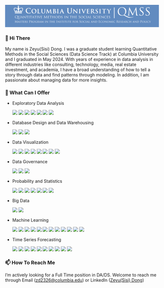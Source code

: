 [![Header](header.png "Header")](https://some-url.dev/)

### 👋 Hi There

My name is Zeyu(Sisi) Dong. I was a graduate student learning Quantitative Methods in the Social Sciences (Data Science Track) at Columbia University and I graduated in May 2024. With years of experience in data analysis in different industries like consulting, technology, media, real estate investment, and academia, I have a broad understanding of how to tell a story through data and find patterns through modeling. In addition, I am passionate about managing data for more insights.

### 🌱 What Can I Offer
  
* Exploratory Data Analysis
  
  ![](https://img.shields.io/badge/Python-informational?style=flat&logo=<LOGO_NAME>&logoColor=white&color=2C2C72)
  ![](https://img.shields.io/badge/R-informational?style=flat&logo=<LOGO_NAME>&logoColor=white&color=2C2C72)
  ![](https://img.shields.io/badge/Excel-informational?style=flat&logo=<LOGO_NAME>&logoColor=white&color=2C2C72)
  ![](https://img.shields.io/badge/Pivot_Table-informational?style=flat&logo=<LOGO_NAME>&logoColor=white&color=2C2C72)
  ![](https://img.shields.io/badge/Regression_Analysis-informational?style=flat&logo=<LOGO_NAME>&logoColor=white&color=2C2C72)
  ![](https://img.shields.io/badge/Multivariate_Analysis-informational?style=flat&logo=<LOGO_NAME>&logoColor=white&color=2C2C72)
  ![](https://img.shields.io/badge/Optimization-informational?style=flat&logo=<LOGO_NAME>&logoColor=white&color=2C2C72)

* Database Design and Data Warehousing
  
  ![](https://img.shields.io/badge/SQL-informational?style=flat&logo=<LOGO_NAME>&logoColor=white&color=89cff0)
  ![](https://img.shields.io/badge/NoSQL-informational?style=flat&logo=<LOGO_NAME>&logoColor=white&color=89cff0)
  ![](https://img.shields.io/badge/MongoDB-informational?style=flat&logo=<LOGO_NAME>&logoColor=white&color=89cff0)
  
* Data Visualization
  
  ![](https://img.shields.io/badge/Tableau-informational?style=flat&logo=<LOGO_NAME>&logoColor=white&color=2C2C72)
  ![](https://img.shields.io/badge/Power_BI-informational?style=flat&logo=<LOGO_NAME>&logoColor=white&color=2C2C72)
  ![](https://img.shields.io/badge/Bar_Chart-informational?style=flat&logo=<LOGO_NAME>&logoColor=white&color=2C2C72)
  ![](https://img.shields.io/badge/Pie_Chart-informational?style=flat&logo=<LOGO_NAME>&logoColor=white&color=2C2C72)
  ![](https://img.shields.io/badge/Line_Chart-informational?style=flat&logo=<LOGO_NAME>&logoColor=white&color=2C2C72)
  ![](https://img.shields.io/badge/Heatmap-informational?style=flat&logo=<LOGO_NAME>&logoColor=white&color=2C2C72)
  ![](https://img.shields.io/badge/Retention_Triangle-informational?style=flat&logo=<LOGO_NAME>&logoColor=white&color=2C2C72)
  ![](https://img.shields.io/badge/GIS_Analysis-informational?style=flat&logo=<LOGO_NAME>&logoColor=white&color=2C2C72)

* Data Governance
  
  ![](https://img.shields.io/badge/Data_Cleaning-informational?style=flat&logo=<LOGO_NAME>&logoColor=white&color=89cff0)
  ![](https://img.shields.io/badge/Quality_Assurance-informational?style=flat&logo=<LOGO_NAME>&logoColor=white&color=89cff0)
  ![](https://img.shields.io/badge/Data_Architecture-informational?style=flat&logo=<LOGO_NAME>&logoColor=white&color=89cff0)

* Probability and Statistics
  
  ![](https://img.shields.io/badge/Distribution-informational?style=flat&logo=<LOGO_NAME>&logoColor=white&color=2C2C72)
  ![](https://img.shields.io/badge/Descriptive_Statistics-informational?style=flat&logo=<LOGO_NAME>&logoColor=white&color=2C2C72)
  ![](https://img.shields.io/badge/Hypothesis_Testing-informational?style=flat&logo=<LOGO_NAME>&logoColor=white&color=2C2C72)
  ![](https://img.shields.io/badge/ANOVA-informational?style=flat&logo=<LOGO_NAME>&logoColor=white&color=2C2C72)
  ![](https://img.shields.io/badge/T_Test-informational?style=flat&logo=<LOGO_NAME>&logoColor=white&color=2C2C72)
  ![](https://img.shields.io/badge/Chi_Square_Test-informational?style=flat&logo=<LOGO_NAME>&logoColor=white&color=2C2C72)
  ![](https://img.shields.io/badge/Power_Analysis-informational?style=flat&logo=<LOGO_NAME>&logoColor=white&color=2C2C72)

* Big Data
  
  ![](https://img.shields.io/badge/AWS-informational?style=flat&logo=<LOGO_NAME>&logoColor=white&color=89cff0)
  ![](https://img.shields.io/badge/Spark-informational?style=flat&logo=<LOGO_NAME>&logoColor=white&color=89cff0)
  
* Machine Learning

  ![](https://img.shields.io/badge/Linear_Regression-informational?style=flat&logo=<LOGO_NAME>&logoColor=white&color=2C2C72)
  ![](https://img.shields.io/badge/Logistic_Regression-informational?style=flat&logo=<LOGO_NAME>&logoColor=white&color=2C2C72)
  ![](https://img.shields.io/badge/Ridge_Regression-informational?style=flat&logo=<LOGO_NAME>&logoColor=white&color=2C2C72)
  ![](https://img.shields.io/badge/Lasso_Regression-informational?style=flat&logo=<LOGO_NAME>&logoColor=white&color=2C2C72)
  ![](https://img.shields.io/badge/Decision_Tree-informational?style=flat&logo=<LOGO_NAME>&logoColor=white&color=2C2C72)
  ![](https://img.shields.io/badge/Random_Forest-informational?style=flat&logo=<LOGO_NAME>&logoColor=white&color=2C2C72)
  ![](https://img.shields.io/badge/Support_Vector_Machine-informational?style=flat&logo=<LOGO_NAME>&logoColor=white&color=2C2C72)
  ![](https://img.shields.io/badge/Ensemble_Models-informational?style=flat&logo=<LOGO_NAME>&logoColor=white&color=2C2C72)
  ![](https://img.shields.io/badge/K_Nearest_Neighbors-informational?style=flat&logo=<LOGO_NAME>&logoColor=white&color=2C2C72)
  ![](https://img.shields.io/badge/Principal_Component_Analysis-informational?style=flat&logo=<LOGO_NAME>&logoColor=white&color=2C2C72)
  ![](https://img.shields.io/badge/Convolution_Neural_Networks-informational?style=flat&logo=<LOGO_NAME>&logoColor=white&color=2C2C72)
  ![](https://img.shields.io/badge/Text_Classification-informational?style=flat&logo=<LOGO_NAME>&logoColor=white&color=2C2C72)

* Time Series Forecasting
  
  ![](https://img.shields.io/badge/First_Differences_Estimation-informational?style=flat&logo=<LOGO_NAME>&logoColor=white&color=89cff0)
  ![](https://img.shields.io/badge/Fixed_Effects-informational?style=flat&logo=<LOGO_NAME>&logoColor=white&color=89cff0)
  ![](https://img.shields.io/badge/Random_Effects-informational?style=flat&logo=<LOGO_NAME>&logoColor=white&color=89cff0)
  ![](https://img.shields.io/badge/Survival_Analysis-informational?style=flat&logo=<LOGO_NAME>&logoColor=white&color=89cff0)
  ![](https://img.shields.io/badge/Age_Period_Cohort_Analysis-informational?style=flat&logo=<LOGO_NAME>&logoColor=white&color=89cff0)
  ![](https://img.shields.io/badge/Difference_In_Difference_Analysis-informational?style=flat&logo=<LOGO_NAME>&logoColor=white&color=89cff0)
  ![](https://img.shields.io/badge/Moving_Average-informational?style=flat&logo=<LOGO_NAME>&logoColor=white&color=89cff0)
  ![](https://img.shields.io/badge/ARIMA-informational?style=flat&logo=<LOGO_NAME>&logoColor=white&color=89cff0)
  ![](https://img.shields.io/badge/Lagged_Regression_Model-informational?style=flat&logo=<LOGO_NAME>&logoColor=white&color=89cff0)
  ![](https://img.shields.io/badge/SEM_Two_Way_Cross_Lagged_Model-informational?style=flat&logo=<LOGO_NAME>&logoColor=white&color=89cff0)

### 📫 How To Reach Me

I’m actively looking for a Full Time position in DA/DS. Welcome to reach me through Email (zd2326@columbia.edu) or LinkedIn ([Zeyu(Sisi) Dong](https://www.linkedin.com/in/zeyu-sisi-dong-b7ab5b26b))

